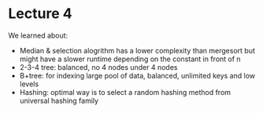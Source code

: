 # Lecture 4

We learned about:
- Median & selection alogrithm has a lower complexity than mergesort but might have a slower runtime depending on the constant in front of n
- 2-3-4 tree: balanced, no 4 nodes under 4 nodes
- B+tree: for indexing large pool of data, balanced, unlimited keys and low levels
- Hashing: optimal way is to select a random hashing method from universal hashing family
